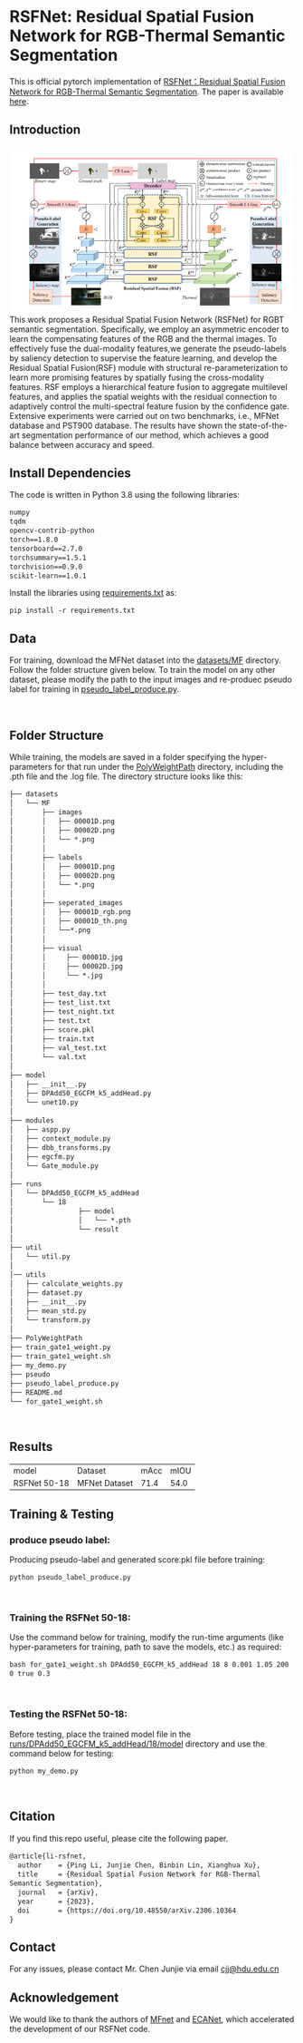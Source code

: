 # RSFNet: Residual Spatial Fusion Network for RGB-Thermal Semantic Segmentation
This is official pytorch implementation of [RSFNet：Residual Spatial Fusion Network for RGB-Thermal Semantic Segmentation](https://arxiv.org/abs/2306.10364). The paper is available  [here](https://arxiv.org/pdf/2306.10364.pdf).
<br/>

## Introduction
![Image](RSFNet.png)<br/>This work proposes a Residual Spatial Fusion Network (RSFNet) for RGBT semantic segmentation. Specifically, we employ an asymmetric encoder to learn the compensating features of the RGB and the thermal images. To effectively fuse the dual-modality features,we generate the pseudo-labels by saliency detection to supervise the feature learning, and develop the Residual Spatial Fusion(RSF) module with structural re-parameterization to learn more promising features by spatially fusing the cross-modality features. RSF employs a hierarchical feature fusion to aggregate multilevel features, and applies the spatial weights with the residual connection to adaptively control the multi-spectral feature fusion by the confidence gate. Extensive experiments were carried out on two benchmarks, i.e.,  MFNet database and PST900 database. The results have shown the state-of-the-art segmentation performance of our method, which achieves a good balance between accuracy and speed.

## Install Dependencies
The code is written in Python 3.8 using the following libraries:

```
numpy
tqdm
opencv-contrib-python
torch==1.8.0
tensorboard==2.7.0
torchsummary==1.5.1 
torchvision==0.9.0
scikit-learn==1.0.1
```

Install the libraries using [requirements.txt](requirements.txt) as:

```
pip install -r requirements.txt
```

## Data
For training, download the MFNet dataset into the [datasets/MF](datasets/MF) directory. Follow the folder structure given below. To train the model on any other dataset, please modify the path to the input images and re-produec pseudo label for training in [pseudo_label_produce.py](pseudo_label_produce).

<br/>


## Folder Structure
While training, the models are saved in a folder specifying the hyper-parameters for that run under the [PolyWeightPath](PolyWeightPath) directory, including the .pth file and the .log file. The directory structure looks like this:
```
├── datasets
│   └── MF
│       ├── images
│       │   ├── 00001D.png
│       │   ├── 00002D.png
│       │   └── *.png
│       │
│       ├── labels
│       │   ├── 00001D.png
│       │   ├── 00002D.png
│       │   └── *.png
│       │
│       ├── seperated_images
│       │   ├── 00001D_rgb.png
│       │   ├── 00001D_th.png
│       │   └──*.png
│       │
│       ├── visual
│       │     ├── 00001D.jpg
│       │     ├── 00002D.jpg
│       │     └── *.jpg
│       │
│       ├── test_day.txt
│       ├── test_list.txt
│       ├── test_night.txt
│       ├── test.txt
│       ├── score.pkl
│       ├── train.txt
│       ├── val_test.txt
│       └── val.txt
│
├── model
│   ├── __init__.py
│   ├── DPAdd50_EGCFM_k5_addHead.py
│   └── unet10.py
│
├── modules
│   ├── aspp.py
│   ├── context_module.py
│   ├── dbb_transforms.py
│   ├── egcfm.py
│   └── Gate_module.py
│   
├── runs
│   └── DPAdd50_EGCFM_k5_addHead
│       └── 18
│                ├── model
│                │   └── *.pth
│                └── result         
│                       
├── util
│   └── util.py
│
│── utils
│   ├── calculate_weights.py
│   ├── dataset.py
│   ├── __init__.py
│   ├── mean_std.py
│   └── transform.py
│
├── PolyWeightPath
├── train_gate1_weight.py
├── train_gate1_weight.sh
├── my_demo.py
├── pseudo
├── pseudo_label_produce.py
├── README.md
└── for_gate1_weight.sh
```

<br/>

## Results
<table>
   <tr>
      <td>model</td>
      <td>Dataset</td>
      <td>mAcc</td>
      <td>mIOU</td>
   </tr>
   <tr>
      <td>RSFNet 50-18</td>
      <td>MFNet Dataset</td>
      <td>71.4</td>
      <td>54.0</td>
   </tr>
</table>

## Training & Testing
### produce pseudo label:
Producing pseudo-label and generated score.pkl file before training: 
```
python pseudo_label_produce.py
```

<br/>

### Training the RSFNet 50-18:
Use the command below for training, modify the run-time arguments (like hyper-parameters for training, path to save the models, etc.) as required:
```
bash for_gate1_weight.sh DPAdd50_EGCFM_k5_addHead 18 8 0.001 1.05 200 0 true 0.3 
```

<br/>

### Testing the RSFNet 50-18:
Before testing, place the trained model file in the [runs/DPAdd50_EGCFM_k5_addHead/18/model](runs/DPAdd50_EGCFM_k5_addHead/18/model) directory and use the command below for testing:
```
python my_demo.py
```
<br/>

## Citation

If you find this repo useful, please cite the following paper.

```
@article{li-rsfnet,
  author    = {Ping Li, Junjie Chen, Binbin Lin, Xianghua Xu},
  title     = {Residual Spatial Fusion Network for RGB-Thermal Semantic Segmentation},
  journal   = {arXiv},
  year      = {2023},
  doi       = {https://doi.org/10.48550/arXiv.2306.10364
}
```

## Contact

For any issues, please contact Mr. Chen Junjie via email cjj@hdu.edu.cn

## Acknowledgement
We would like to thank the authors of [MFnet](https://github.com/haqishen/MFNet-pytorch) and [ECANet](https://github.com/BangguWu/ECANet), which accelerated the development of our RSFNet code. 




